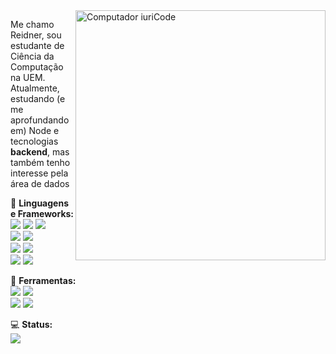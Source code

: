<img src="https://raw.githubusercontent.com/MicaelliMedeiros/micaellimedeiros/master/image/computer-illustration.png" min-width="400px" max-width="400px" width="400px" align="right" alt="Computador iuriCode">

<p align="left"> 
  Me chamo Reidner, sou estudante de Ciência da Computação na UEM. Atualmente, estudando (e me aprofundando em) Node e tecnologias <strong>backend</strong>, mas também tenho interesse pela área de dados<br>
</p>

<p align="left">
  🦄 <strong>Linguagens e Frameworks: </strong><br>
  <img src="https://img.shields.io/badge/C-00599C?style=for-the-badge&logo=c&logoColor=white" />
  <img src="https://img.shields.io/badge/JavaScript-F7DF1E?style=for-the-badge&logo=javascript&logoColor=black" />
  <img src="https://img.shields.io/badge/python-3670A0?style=for-the-badge&logo=python&logoColor=ffdd54" /><br> 
  <img src="https://img.shields.io/badge/Node.js-43853D?style=for-the-badge&logo=node.js&logoColor=white" />
  <img src="https://img.shields.io/badge/express.js-%23404d59.svg?style=for-the-badge&logo=express&logoColor=%2361DAFB" /><br>
  <img src="https://img.shields.io/badge/Keras-%23D00000.svg?style=for-the-badge&logo=Keras&logoColor=white"/>
  <img src="https://img.shields.io/badge/numpy-%23013243.svg?style=for-the-badge&logo=numpy&logoColor=white"/><br>
  <img src="https://img.shields.io/badge/pandas-%23150458.svg?style=for-the-badge&logo=pandas&logoColor=white" />
  <img src="https://img.shields.io/badge/scikit--learn-%23F7931E.svg?style=for-the-badge&logo=scikit-learn&logoColor=white" />
  
  
  

</p>

<p align="left">
  💼 <strong> Ferramentas: </strong> <br>
  <img src="https://img.shields.io/badge/Microsoft_SQL_Server-CC2927?style=for-the-badge&logo=microsoft-sql-server&logoColor=white" />
  <img src="https://img.shields.io/badge/Git-E34F26?style=for-the-badge&logo=git&logoColor=white" /><br>
  <img src="https://img.shields.io/badge/Postman-FF6C37?style=for-the-badge&logo=postman&logoColor=white" />
  <img src="https://img.shields.io/badge/Visual%20Studio%20Code-0078d7.svg?style=for-the-badge&logo=visual-studio-code&logoColor=white" />
</p>
<p align="left">
💻 <strong> Status:</strong><br>
  <a href="https://github.com/reidn3r">
    <img style="margin:auto" align="center" src="https://github-readme-stats-2-reidn3r.vercel.app/api/top-langs/?username=reidn3r&layout=compact&theme=highcontrast" />
  </a>
</p>
